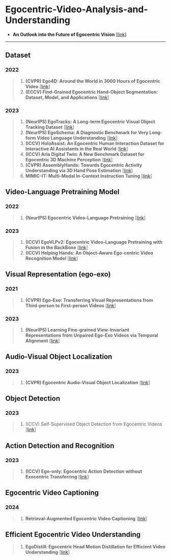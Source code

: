 # Egocentric-Video-Analysis-and-Understanding

- **An Outlook into the Future of Egocentric Vision** [[link](https://arxiv.org/pdf/2308.07123.pdf)]
***
## Dataset
### 2022
> 1. **(CVPR) Ego4D: Around the World in 3000 Hours of Egocentric Video** [[link](https://arxiv.org/pdf/2110.07058.pdf)]
> 2. **(ECCV) Find-Grained Egocentric Hand-Object Segmentation: Dataset, Model, and Applications** [[link](https://arxiv.org/pdf/2208.03826.pdf)]

### 2023
> 1. **(NeurIPS) EgoTracks: A Long-term Egocentric Visual Object Tracking Dataset** [[link](https://proceedings.neurips.cc/paper_files/paper/2023/file/ef01d91aa87e7701aa9c8dc66a2d5bdb-Paper-Datasets_and_Benchmarks.pdf)]
> 2. **(NeurIPS) EgoSchema: A Diagnostic Benchmark for Very Long-form Video Language Understanding** [[link](https://proceedings.neurips.cc/paper_files/paper/2023/file/90ce332aff156b910b002ce4e6880dec-Paper-Datasets_and_Benchmarks.pdf)]
> 3. **(ICCV) HoloAssist: An Egocentric Human Interaction Dataset for Interactive AI Assistants in the Real World** [[link](https://openaccess.thecvf.com/content/ICCV2023/papers/Wang_HoloAssist_an_Egocentric_Human_Interaction_Dataset_for_Interactive_AI_Assistants_ICCV_2023_paper.pdf)]
> 4. **(ICCV) Aria Digital Twin: A New Benchmark Dataset for Egocentric 3D Machine Perception** [[link](https://openaccess.thecvf.com/content/ICCV2023/papers/Pan_Aria_Digital_Twin_A_New_Benchmark_Dataset_for_Egocentric_3D_ICCV_2023_paper.pdf)]
> 5. **(CVPR) AssemblyHands: Towards Egocentric Activity Understanding via 3D Hand Pose Estimation** [[link](https://openaccess.thecvf.com/content/CVPR2023/papers/Ohkawa_AssemblyHands_Towards_Egocentric_Activity_Understanding_via_3D_Hand_Pose_Estimation_CVPR_2023_paper.pdf)]
> 6. **MIMIC-IT: Multi-Modal In-Context Instruction Tuning** [[link](https://arxiv.org/pdf/2306.05425.pdf)]

## Video-Language Pretraining Model
### 2022

> 1. **(NeurIPS) Egocentric Video-Language Pretraining** [[link](https://proceedings.neurips.cc/paper_files/paper/2022/file/31fb284a0aaaad837d2930a610cd5e50-Paper-Conference.pdf)]

### 2023

> 1. **(ICCV) EgoVLPv2: Egocentric Video-Language Pretraining with Fusion in the BackBone** [[link](https://openaccess.thecvf.com/content/ICCV2023/papers/Pramanick_EgoVLPv2_Egocentric_Video-Language_Pre-training_with_Fusion_in_the_Backbone_ICCV_2023_paper.pdf)]
> 2. **(ICCV) Helping Hands: An Object-Aware Ego-centric Video Recognition Model** [[link](https://openaccess.thecvf.com/content/ICCV2023/papers/Zhang_Helping_Hands_An_Object-Aware_Ego-Centric_Video_Recognition_Model_ICCV_2023_paper.pdf)]

## Visual Representation (ego-exo)

### 2021

> 1. **(CVPR) Ego-Exo: Transferring Visual Representations from Third-person to First-person Videos** [[link](https://openaccess.thecvf.com/content/CVPR2021/papers/Li_Ego-Exo_Transferring_Visual_Representations_From_Third-Person_to_First-Person_Videos_CVPR_2021_paper.pdf)]

### 2023

> 1. **(NeurIPS) Learning Fine-grained View-Invariant Representations from Unpaired Ego-Exo Videos via Temporal Alignment** [[link](https://proceedings.neurips.cc/paper_files/paper/2023/file/a845fdc3f87751710218718adb634fe7-Paper-Conference.pdf)]

## Audio-Visual Object Localization
### 2023

> 1. **(CVPR) Egocentric Audio-Visual Object Localization** [[link](https://openaccess.thecvf.com/content/CVPR2023/papers/Huang_Egocentric_Audio-Visual_Object_Localization_CVPR_2023_paper.pdf)]

## Object Detection
### 2023

> 1. (ICCV) Self-Supervised Object Detection from Egocentric Videos [[link](https://openaccess.thecvf.com/content/ICCV2023/papers/Akiva_Self-Supervised_Object_Detection_from_Egocentric_Videos_ICCV_2023_paper.pdf)]

## Action Detection and Recognition
### 2023

> 1. **(ICCV) Ego-only: Egocentric Action Detection without Exocentric Transferring** [[link](https://openaccess.thecvf.com/content/ICCV2023/papers/Wang_Ego-Only_Egocentric_Action_Detection_without_Exocentric_Transferring_ICCV_2023_paper.pdf)]

## Egocentric Video Captioning

### 2024
> 1. **Retrieval-Augmented Egocentric Video Captioning** [[link](https://arxiv.org/pdf/2401.00789.pdf)]

## Efficient Egocentric Video Understanding

> 1. **EgoDistill: Egocentric Head Motion Distillation for Efficient Video Understanding** [[link](https://arxiv.org/abs/2301.02217)]
